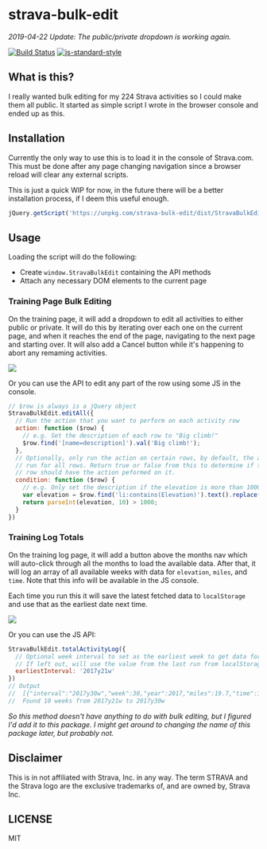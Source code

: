 strava-bulk-edit
========================

_2019-04-22 Update: The public/private dropdown is working again._

[![Build Status](https://travis-ci.org/lukekarrys/strava-bulk-edit.png?branch=master)](https://travis-ci.org/lukekarrys/strava-bulk-edit)
[![js-standard-style](https://img.shields.io/badge/code%20style-standard-brightgreen.svg?style=flat)](https://github.com/feross/standard)


## What is this?

I really wanted bulk editing for my 224 Strava activities so I could make them all public. It started as simple script I wrote in the browser console and ended up as this.


## Installation

Currently the only way to use this is to load it in the console of Strava.com. This must be done after any page changing navigation since a browser reload will clear any external scripts.

This is just a quick WIP for now, in the future there will be a better installation process, if I deem this useful enough.

```js
jQuery.getScript('https://unpkg.com/strava-bulk-edit/dist/StravaBulkEdit.js')
```


## Usage

Loading the script will do the following:

- Create `window.StravaBulkEdit` containing the API methods
- Attach any necessary DOM elements to the current page

### Training Page Bulk Editing

On the training page, it will add a dropdown to edit all activities to either public or private. It will do this by iterating over each one on the current page, and when it reaches the end of the page, navigating to the next page and starting over. It will also add a Cancel button while it's happening to abort any remaming activities.

![](https://cldup.com/7pZH0ZPSnR.gif)

Or you can use the API to edit any part of the row using some JS in the console.

```js
// $row is always is a jQuery object
StravaBulkEdit.editAll({
  // Run the action that you want to perform on each activity row
  action: function ($row) {
    // e.g. Set the description of each row to "Big climb!"
    $row.find('[name=description]').val('Big climb!');
  },
  // Optionally, only run the action on certain rows, by default, the action will
  // run for all rows. Return true or false from this to determine if the activity
  // row should have the action peformed on it.
  condition: function ($row) {
    // e.g. Only set the description if the elevation is more than 1000
    var elevation = $row.find('li:contains(Elevation)').text().replace(/\D/g, '');
    return parseInt(elevation, 10) > 1000;
  }
})
```

### Training Log Totals

On the training log page, it will add a button above the months nav which will auto-click through all the months to load the available data. After that, it will log an array of all available weeks with data for `elevation`, `miles`, and `time`. Note that this info will be available in the JS console.

Each time you run this it will save the latest fetched data to `localStorage` and use that as the earliest date next time.

![](https://cldup.com/oQEK1ub90q.png)

Or you can use the JS API:

```js
StravaBulkEdit.totalActivityLog({
  // Optional week interval to set as the earliest week to get data for
  // If left out, will use the value from the last run from localStorage
  earliestInterval: '2017y21w'
})
// Output
//  [{"interval":"2017y30w","week":30,"year":2017,"miles":19.7,"time":199,"elevation":2096}, ...]
//  Found 10 weeks from 2017y21w to 2017y30w
```

_So this method doesn't have anything to do with bulk editing, but I figured I'd add it to this package. I might get around to changing the name of this package later, but probably not._

## Disclaimer

This is in not affiliated with Strava, Inc. in any way. The term STRAVA and the Strava logo are the exclusive trademarks of, and are owned by, Strava Inc.

## LICENSE

MIT

